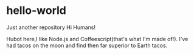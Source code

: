 # hello-world
Just another repository
Hi Humans!

Hubot here,I like Node.js and Coffeescript(that's what I'm made of!).
I've had tacos on the moon and find then far superior to Earth tacos.
